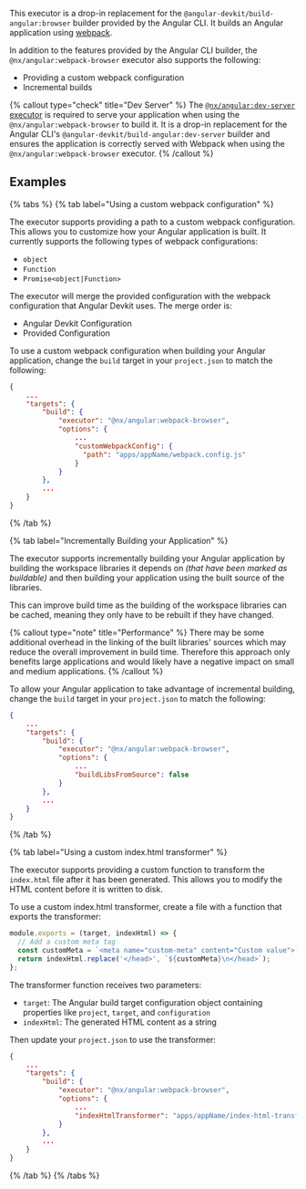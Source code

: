 This executor is a drop-in replacement for the `@angular-devkit/build-angular:browser` builder provided by the Angular CLI. It builds an Angular application using [webpack](https://webpack.js.org/).

In addition to the features provided by the Angular CLI builder, the `@nx/angular:webpack-browser` executor also supports the following:

- Providing a custom webpack configuration
- Incremental builds

{% callout type="check" title="Dev Server" %}
The [`@nx/angular:dev-server` executor](/nx-api/angular/executors/dev-server) is required to serve your application when using the `@nx/angular:webpack-browser` to build it. It is a drop-in replacement for the Angular CLI's `@angular-devkit/build-angular:dev-server` builder and ensures the application is correctly served with Webpack when using the `@nx/angular:webpack-browser` executor.
{% /callout %}

## Examples

{% tabs %}
{% tab label="Using a custom webpack configuration" %}

The executor supports providing a path to a custom webpack configuration. This allows you to customize how your Angular application is built. It currently supports the following types of webpack configurations:

- `object`
- `Function`
- `Promise<object|Function>`

The executor will merge the provided configuration with the webpack configuration that Angular Devkit uses. The merge order is:

- Angular Devkit Configuration
- Provided Configuration

To use a custom webpack configuration when building your Angular application, change the `build` target in your `project.json` to match the following:

```json {% fileName="project.json" highlightLines=[5,"8-10"] %}
{
    ...
    "targets": {
        "build": {
            "executor": "@nx/angular:webpack-browser",
            "options": {
                ...
                "customWebpackConfig": {
                  "path": "apps/appName/webpack.config.js"
                }
            }
        },
        ...
    }
}
```

{% /tab %}

{% tab label="Incrementally Building your Application" %}

The executor supports incrementally building your Angular application by building the workspace libraries it depends on _(that have been marked as buildable)_ and then building your application using the built source of the libraries.

This can improve build time as the building of the workspace libraries can be cached, meaning they only have to be rebuilt if they have changed.

{% callout type="note" title="Performance" %}
There may be some additional overhead in the linking of the built libraries' sources which may reduce the overall improvement in build time. Therefore this approach only benefits large applications and would likely have a negative impact on small and medium applications.
{% /callout %}

To allow your Angular application to take advantage of incremental building, change the `build` target in your `project.json` to match the following:

```json {% fileName="project.json" highlightLines=[5,8] %}
{
    ...
    "targets": {
        "build": {
            "executor": "@nx/angular:webpack-browser",
            "options": {
                ...
                "buildLibsFromSource": false
            }
        },
        ...
    }
}
```

{% /tab %}

{% tab label="Using a custom index.html transformer" %}

The executor supports providing a custom function to transform the `index.html` file after it has been generated. This allows you to modify the HTML content before it is written to disk.

To use a custom index.html transformer, create a file with a function that exports the transformer:

```javascript {% fileName="apps/appName/index-html-transformer.js" %}
module.exports = (target, indexHtml) => {
  // Add a custom meta tag
  const customMeta = `<meta name="custom-meta" content="Custom value">`;
  return indexHtml.replace('</head>', `${customMeta}\n</head>`);
};
```

The transformer function receives two parameters:

- `target`: The Angular build target configuration object containing properties like `project`, `target`, and `configuration`
- `indexHtml`: The generated HTML content as a string

Then update your `project.json` to use the transformer:

```json {% fileName="project.json" highlightLines=[5,8] %}
{
    ...
    "targets": {
        "build": {
            "executor": "@nx/angular:webpack-browser",
            "options": {
                ...
                "indexHtmlTransformer": "apps/appName/index-html-transformer.js"
            }
        },
        ...
    }
}
```

{% /tab %}
{% /tabs %}
